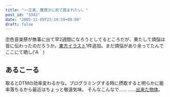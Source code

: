 ```yaml
---
title: "──正直、魔理沙に尻で踏まれたい。"
post_id: "3342"
date: "2005-11-09T23:19:59+09:00"
draft: false
---
```



恋色音楽祭が無事に出て早2週間になろうとしてるところだが、果たして煩悩は皆に伝わったのだろうか。[東方イラスト](/3341)1件追加。まだ煩悩があり余ってたんでここにて晒し('A｀)
## あるこーる
取るとDTMの効率変わるかな。プログラミングする時に摂取すると明らかに能率落ちるから最近はちょっと敬遠気味。 そんなこんなで…… ……[出来た物体](/!/leila/03.mp3)。
